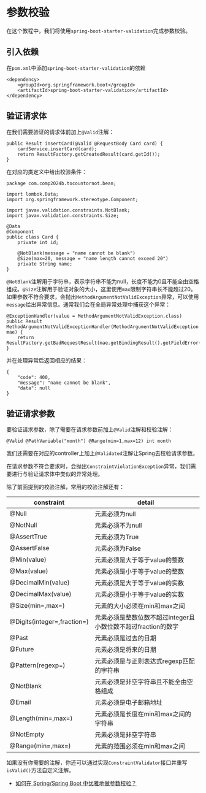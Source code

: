 # 参数校验

在这个教程中，我们将使用`spring-boot-starter-validation`完成参数校验。

## 引入依赖

在`pom.xml`中添加`spring-boot-starter-validation`的依赖

```
<dependency>
    <groupId>org.springframework.boot</groupId>
    <artifactId>spring-boot-starter-validation</artifactId>
</dependency>
```

## 验证请求体

在我们需要验证的请求体前加上`@Valid`注解：

```
public Result insertCard(@Valid @RequestBody Card card) {
    cardService.insertCard(card);
    return ResultFactory.getCreatedResult(card.getId());
}
```

在对应的类定义中给出校验条件：

```
package com.comp2024b.tocountornot.bean;

import lombok.Data;
import org.springframework.stereotype.Component;

import javax.validation.constraints.NotBlank;
import javax.validation.constraints.Size;

@Data
@Component
public class Card {
    private int id;

    @NotBlank(message = "name cannot be blank")
    @Size(max=20, message = "name length cannot exceed 20")
    private String name;
}
```

`@NotBlank`注解用于字符串，表示字符串不能为null，长度不能为0且不能全由空格组成。`@Size`注解用于验证对象的大小，这里使用`max`限制字符串长不能超过20。如果参数不符合要求，会抛出`MethodArgumentNotValidException`异常，可以使用`message`给出异常信息。通常我们会在全局异常处理中捕获这个异常：

```
@ExceptionHandler(value = MethodArgumentNotValidException.class)
public Result MethodArgumentNotValidExceptionHandler(MethodArgumentNotValidException mae) {
    return ResultFactory.getBadRequestResult(mae.getBindingResult().getFieldError().getDefaultMessage());
}
```

并在处理异常后返回相应的结果：

```
{
    "code": 400,
    "message": "name cannot be blank",
    "data": null
}
```

## 验证请求参数

要验证请求参数，除了需要在请求参数前加上`@Valid`注解和校验注解：

`@Valid @PathVariable("month") @Range(min=1,max=12) int month`

我们还需要在对应的controller上加上`@Validated`注解让Spring去校验请求参数。

在请求参数不符合要求时，会抛出`ConstraintViolationException`异常，我们需要进行与验证请求体中类似的异常处理。

除了前面提到的校验注解，常用的校验注解还有：

| constraint | detail |
| ---------- | ------ |
| @Null | 元素必须为null |
| @NotNull | 元素必须不为null |
| @AssertTrue | 元素必须为True |
| @AssertFalse | 元素必须为False |
| @Min(value) | 元素必须是大于等于value的整数 |
| @Max(value) | 元素必须是小于等于value的整数 |
| @DecimalMin(value) | 元素必须是大于等于value的实数 |
| @DecimalMax(value) | 元素必须是小于等于value的实数 |
| @Size(min=,max=) | 元素的大小必须在min和max之间 |
| @Digits(integer=,fraction=) | 元素必须是整数位数不超过integer且小数位数不超过fraction的数字 |
| @Past | 元素必须是过去的日期 |
| @Future | 元素必须是将来的日期 |
| @Pattern(regexp=) | 元素必须是与正则表达式regexp匹配的字符串 |
| @NotBlank | 元素必须是非空字符串且不能全由空格组成 |
| @Email | 元素必须是电子邮箱地址 |
| @Length(min=,max=) | 元素必须是长度在min和max之间的字符串 |
| @NotEmpty | 元素必须是非空字符串 |
| @Range(min=,max=) | 元素的范围必须在min和max之间 |

如果没有你需要的注解，你还可以通过实现`ConstraintValidator`接口并重写`isValid()`方法自定义注解。

- [如何在 Spring/Spring Boot 中优雅地做参数校验？](https://snailclimb.gitee.io/springboot-guide/#/./docs/spring-bean-validation)